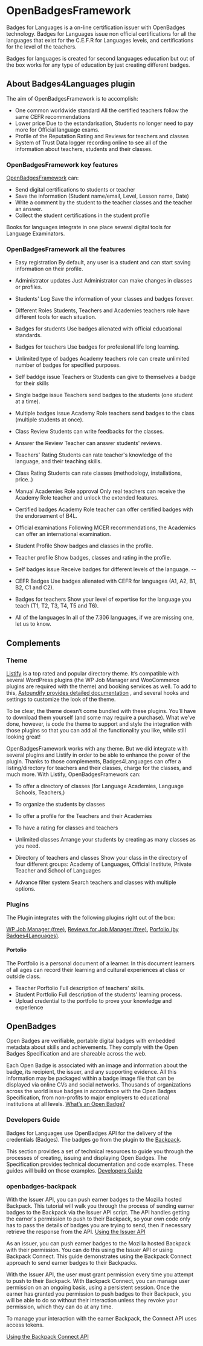 # OpenBadgesFramework

Badges for Languages is a on-line certification issuer with OpenBadges technology. Badges for Languages issue non official certifications for all the languages that exist for the C.E.F.R for Languages levels, and certifications for the level of the teachers.

Badges for languages is created for second languages education but out of the box works for any type of education by just creating different badges.

## About Badges4Languages plugin
The aim of OpenBadgesFramework is to accomplish:
* One common worldwide standard
All the certified teachers follow the same CEFR recommendations
* Lower price
Due to the estandarisation, Students no longer need to pay more for Official language exams.
* Profile of the Reputation
Rating and Reviews for teachers and classes
* System of Trust
Data logger recording online to see all of the information about teachers, students and their classes.

### OpenBadgesFramework key features
[OpenBadgesFramework](https://github.com/Badges4Languages/OpenBadgesFramework/releases) can:
* Send digital certifications to students or teacher
* Save the information (Student name/email, Level, Lesson name, Date)
* Write a comment by the student to the teacher classes and the teacher an answer.
* Collect the student certifications in the student profile

Books for languages integrate in one place several digital tools for Language Examinators.

### OpenBadgesFramework all the features

* Easy registration
By default, any user is a student and can start saving information on their profile.
* Administrator updates
Just Administrator can make changes in classes or profiles.
* Students' Log
Save the information of your classes and badges forever.
* Different Roles
Students, Teachers and Academies teachers role have different tools for each situation.
* Badges for students
Use badges alienated with official educational standards.
* Badges for teachers
Use badges for profesional life long learning.
* Unlimited type of badges
Academy teachers role can create unlimited number of badges for specified purposes.
* Self baddge issue
Teachers or Students can give to themselves a badge for their skills
* Single badge issue
Teachers send badges to the students (one student at a time).
* Multiple badges issue
Academy Role teachers send badges to the class (multiple students at once).
* Class Review
Students can write feedbacks for the classes.
* Answer the Review
Teacher can answer students' reviews.
* Teachers' Rating
Students can rate teacher's knowledge of the language, and their teaching skills.
* Class Rating
Students can rate classes (methodology, installations, price..)
* Manual Academies Role approval
Only real teachers can receive the Academy Role teacher and unlock the extended features.
* Certified badges
Academy Role teacher can offer certified badges with the endorsement of B4L.
* Official examinations
Following MCER recommendations, the Academics can offer an international examination.

* Student Profile
Show badges and classes in the profile.
* Teacher profile
Show badges, classes and rating in the profile.
* Self badges issue
Receive badges for different levels of the language.
--

* CEFR Badges
Use badges alienated with CEFR for languages (A1, A2, B1, B2, C1 and C2).
* Badges for teachers
Show your level of expertise for the language you teach (T1, T2, T3, T4, T5 and T6).
* All of the languages
In all of the 7.306 languages, if we are missing one, let us to know.

## Complements

### Theme
[Listify](https://themeforest.net/item/listify-wordpress-directory-theme/9602611)
 is a top rated and popular directory theme. It’s compatible with several WordPress plugins (the WP Job Manager and WooCommerce plugins are required with the theme) and booking services as well. To add to this, [Astoundify provides detailed documentation](http://listify.astoundify.com/)
, and several hooks and settings to customize the look of the theme.

To be clear, the theme doesn’t come bundled with these plugins. You’ll have to download them yourself (and some may require a purchase). What we’ve done, however, is code the theme to support and style the integration with those plugins so that you can add all the functionality you like, while still looking great!

OpenBadgesFramework works  with any theme. But we did integrate with several plugins and Listify in order to be able to enhance the power of the plugin. Thanks to those complements, Badges4Languages can offer a listing/directory for teachers and their classes, charge for the classes, and much more. With Listify, OpenBadgesFramework can:
* To offer a directory of classes (for Language Academies, Language Schools, Teachers,)
* To organize the students by classes
* To offer a profile for the Teachers and their Academies
* To have a rating for classes and teachers

* Unlimited classes
Arrange your students by creating as many classes as you need.
* Directory of teachers and classes
Show your class in the directory of four different groups:
Academy of Languages, Official Institute, Private Teacher and School of Languages
* Advance filter system
Search teachers and classes with multiple options.

### Plugins
The Plugin integrates with the following plugins right out of the box:

[WP Job Manager (free)](https://wordpress.org/plugins/wp-job-manager/),
[Reviews for Job Manager (free)](https://astoundify.com/products/wp-job-manager-reviews/),
[Porfolio (by Badges4Languages)](https://github.com/Badges4Languages/).

#### Portolio
The Portfolio is a personal document of a learner. In this document learners of all ages can record their learning and cultural experiences at class or outside class.

* Teacher Porftolio
Full description of teachers' skills.
* Student Portfolio
Full description of the students' learning process.
* Upload credential to the portfolio to prove your knowledge and experience

## OpenBadges
Open Badges are verifiable, portable digital badges with embedded metadata about skills and achievements. They comply with the Open Badges Specification and are shareable across the web.

Each Open Badge is associated with an image and information about the badge, its recipient, the issuer, and any supporting evidence. All this information may be packaged within a badge image file that can be displayed via online CVs and social networks. Thousands of organizations across the world issue badges in accordance with the Open Badges Specification, from non-profits to major employers to educational institutions at all levels.
[What’s an Open Badge?](https://openbadges.org/get-started/)

### Developers Guide
Badges for Languages use OpenBadges API for the delivery of the credentials (Badges). The badges go from the plugin to the [Backpack](https://backpack.openbadges.org/backpack/welcome).

This section provides a set of technical resources to guide you through the processes of creating, issuing and displaying Open Badges. The Specification provides technical documentation and code examples. These guides will build on those examples.
[Developers Guide](https://openbadges.org/developers/)

### openbadges-backpack
With the Issuer API, you can push earner badges to the Mozilla hosted Backpack. This tutorial will walk you through the process of sending earner badges to the Backpack via the Issuer API script. The API handles getting the earner's permission to push to their Backpack, so your own code only has to pass the details of badges you are trying to send, then if necessary retrieve the response from the API.
[Using the Issuer API](https://github.com/mozilla/openbadges-backpack/wiki/using-the-issuer-api)

As an issuer, you can push earner badges to the Mozilla hosted Backpack with their permission. You can do this using the Issuer API or using Backpack Connect. This guide demonstrates using the Backpack Connect approach to send earner badges to their Backpacks.

With the Issuer API, the user must grant permission every time you attempt to push to their Backpack. With Backpack Connect, you can manage user permission on an ongoing basis, using a persistent session. Once the earner has granted you permission to push badges to their Backpack, you will be able to do so without their interaction unless they revoke your permission, which they can do at any time.

To manage your interaction with the earner Backpack, the Connect API uses access tokens.

 [Using the Backpack Connect API](https://github.com/mozilla/openbadges-backpack/wiki/using-the-backpack-connect-api)
